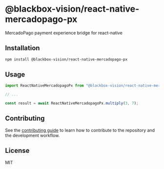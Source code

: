 # @blackbox-vision/react-native-mercadopago-px

MercadoPago payment experience bridge for react-native

## Installation

```sh
npm install @blackbox-vision/react-native-mercadopago-px
```

## Usage

```js
import ReactNativeMercadopagoPx from "@blackbox-vision/react-native-mercadopago-px";

// ...

const result = await ReactNativeMercadopagoPx.multiply(3, 7);
```

## Contributing

See the [contributing guide](CONTRIBUTING.md) to learn how to contribute to the repository and the development workflow.

## License

MIT
